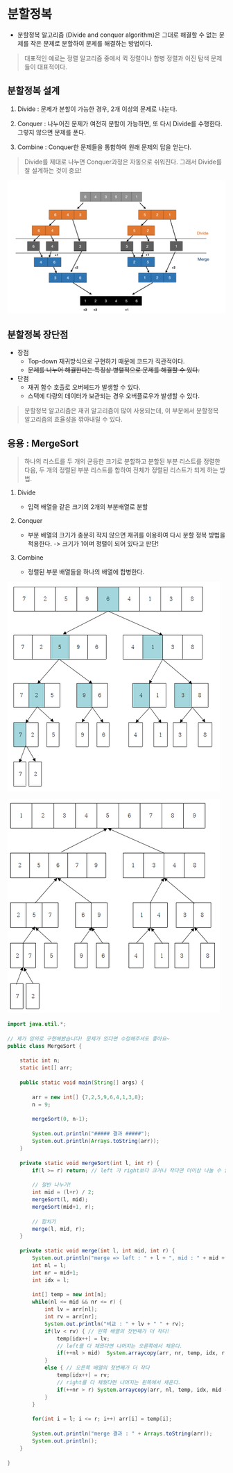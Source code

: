 # 분할정복

- 분할정복 알고리즘 (Divide and conquer algorithm)은 그대로 해결할 수 없는 문제를 작은 문제로 분할하여 문제를 해결하는 방법이다. 

> 대표적인 예로는 정렬 알고리즘 중에서 퀵 정렬이나 합병 정렬과 이진 탐색 문제들이 대표적이다.


## 분할정복 설계

1. Divide : 문제가 분할이 가능한 경우, 2개 이상의 문제로 나눈다.

2. Conquer : 나누어진 문제가 여전히 분할이 가능하면, 또 다시 Divide를 수행한다. 그렇지 않으면 문제를 푼다.

3. Combine : Conquer한 문제들을 통합하여 원래 문제의 답을 얻는다.

> Divide를 제대로 나누면 Conquer과정은 자동으로 쉬워진다. 그래서 Divide를 잘 설계하는 것이 중요!

![Alt text](images/분할정복.png)

## 분할정복 장단점 

- 장점
    - Top-down 재귀방식으로 구현하기 때문에 코드가 직관적이다.
    - ~~문제를 나누어 해결한다는 특징상 병렬적으로 문제를 해결할 수 있다.~~
- 단점
    - 재귀 함수 호츨로 오버헤드가 발생할 수 있다. 
    - 스택에 다량의 데이터가 보관되는 경우 오버플로우가 발생할 수 있다.

> 분할정복 알고리즘은 재귀 알고리즘이 많이 사용되는데, 이 부분에서 분할정복 알고리즘의 효율성을 깎아내릴 수 있다.

 
## 응용 : MergeSort

> 하나의 리스트를 두 개의 균등한 크기로 분할하고 분할된 부분 리스트를 정렬한 다음, 두 개의 정렬된 부분 리스트를 합하여 전체가 정렬된 리스트가 되게 하는 방법.

1. Divide 

    - 입력 배열을 같은 크기의 2개의 부분배열로 분할

2. Conquer

    - 부분 배열의 크기가 충분히 작지 않으면 재귀를 이용하여 다시 분할 정복 방법을 적용한다. -> 크기가 1이며 정렬이 되어 있다고 판단!

3. Combine

    - 정렬된 부분 배열들을 하나의 배열에 합병한다.


![Alt text](images/분할정복_분할.png)


![Alt text](images/분할정복_합치기.png)


```java
import java.util.*;

// 제가 임의로 구현해봤습니다! 문제가 있다면 수정해주셔도 좋아요~
public class MergeSort {
	
	static int n;
	static int[] arr;
	
	public static void main(String[] args) {
		
		arr = new int[] {7,2,5,9,6,4,1,3,8};
		n = 9;
		
		mergeSort(0, n-1);
		
		System.out.println("##### 결과 #####");
		System.out.println(Arrays.toString(arr));
	}

	private static void mergeSort(int l, int r) {
		if(l >= r) return; // left 가 right보다 크거나 작다면 더이상 나눌 수 없다.
		
		// 절반 나누기!
		int mid = (l+r) / 2;
		mergeSort(l, mid);
		mergeSort(mid+1, r);
		
		// 합치기
		merge(l, mid, r);
	}

	private static void merge(int l, int mid, int r) {
		System.out.println("merge => left : " + l + ", mid : " + mid + ", right : " +r);
		int nl = l;
		int nr = mid+1;
		int idx = l;
		
		int[] temp = new int[n];
		while(nl <= mid && nr <= r) {
			int lv = arr[nl];
			int rv = arr[nr];
			System.out.println("비교 : " + lv + " " + rv);
			if(lv < rv) { // 왼쪽 배열의 첫번째가 더 작다!
				temp[idx++] = lv;
				// left를 다 채웠다면 나머지는 오른쪽에서 채운다.
				if(++nl > mid)  System.arraycopy(arr, nr, temp, idx, r - nr+1);
			}
			else { // 오른쪽 배열의 첫번째가 더 작다
				temp[idx++] = rv;
				// right를 다 채웠다면 나머지는 왼쪽에서 채운다.
				if(++nr > r) System.arraycopy(arr, nl, temp, idx, mid - nl+1);
			}
		}
		
		for(int i = l; i <= r; i++) arr[i] = temp[i];

		System.out.println("merge 결과 : " + Arrays.toString(arr));
		System.out.println();
	}

}
```